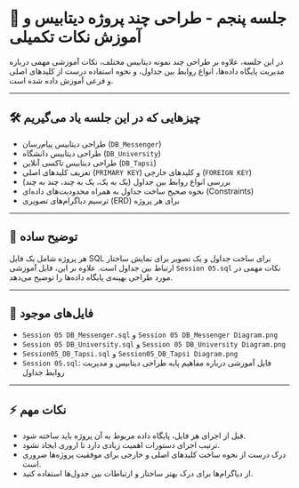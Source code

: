 # 🧩 جلسه پنجم - طراحی چند پروژه دیتابیس و آموزش نکات تکمیلی

در این جلسه، علاوه بر طراحی چند نمونه دیتابیس مختلف، نکات آموزشی مهمی درباره مدیریت پایگاه داده‌ها، انواع روابط بین جداول، و نحوه استفاده درست از کلیدهای اصلی و فرعی آموزش داده شده است.

---

## 🛠️ چیزهایی که در این جلسه یاد می‌گیریم

- طراحی دیتابیس پیام‌رسان (`DB_Messenger`)
- طراحی دیتابیس دانشگاه (`DB_University`)
- طراحی دیتابیس تاکسی آنلاین (`DB_Tapsi`)
- تعریف کلیدهای اصلی (`PRIMARY KEY`) و کلیدهای خارجی (`FOREIGN KEY`)
- بررسی انواع روابط بین جداول (یک به یک، یک به چند، چند به چند)
- نحوه صحیح ساخت جداول به همراه محدودیت‌های داده‌ای (Constraints)
- ترسیم دیاگرام‌های تصویری (ERD) برای هر پروژه

---

## 📜 توضیح ساده

هر پروژه شامل یک فایل SQL برای ساخت جداول و یک تصویر برای نمایش ساختار ارتباط بین جداول است. علاوه بر این، فایل آموزشی `Session 05.sql` نکات مهمی در مورد طراحی بهینه‌ی پایگاه داده‌ها را توضیح می‌دهد.

---

## 📂 فایل‌های موجود

- `Session 05 DB_Messenger.sql` و `Session 05 DB_Messenger Diagram.png`
- `Session 05 DB_University.sql` و `Session 05 DB_University Diagram.png`
- `Session05_DB_Tapsi.sql` و `Session05_DB_Tapsi Diagram.png`
- `Session 05.sql`: فایل آموزشی درباره مفاهیم پایه طراحی دیتابیس و مدیریت روابط جداول

---

## ⚡ نکات مهم

- قبل از اجرای هر فایل، پایگاه داده مربوط به آن پروژه باید ساخته شود.
- ترتیب اجرای دستورات اهمیت زیادی دارد تا اروری ایجاد نشود.
- درک درست از نحوه ساخت کلیدهای اصلی و خارجی برای موفقیت پروژه‌ها ضروری است.
- از دیاگرام‌ها برای درک بهتر ساختار و ارتباطات بین جدول‌ها استفاده کنید.


